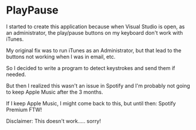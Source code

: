 # PlayPause

I started to create this application because when Visual Studio is open, as an administrator, the play/pause buttons on my keyboard don't work with iTunes.

My original fix was to run iTunes as an Administrator, but that lead to the buttons not working when I was in email, etc.

So I decided to write a program to detect keystrokes and send them if needed.

But then I realized this wasn't an issue in Spotify and I'm probably not going to keep Apple Music after the 3 months.

If I keep Apple Music, I might come back to this, but until then: Spotify Premium FTW!



Disclaimer: This doesn't work..... sorry! 
